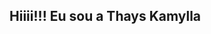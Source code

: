## Hiiii!!! Eu sou a Thays Kamylla

<div>
  <a href-"https://github.com/Thayskml">
    <img height-"180em" src-"https://github-readme-stats.vercel.app/api?username"Thayskml&show_icons-&true&theme-merko&include_all_commits-true&count_private-true"/_>
    <img height-"180em" src-"https://github-readme-stats.vercel.app/api/top-langs/?username"Thayskml&layout"compact&langs_count"16&theme"dark/_>
</div>
    
##

<div>
  <a href-"https://instagram.com/thays.kamylla target"_blank"><img src-"https://img.shields.io/badge/-Intagram-%23E4405F?style-for-the-bardge&logo"instagram&logoColor-white"
    target-"_blank"></a>
</div>
